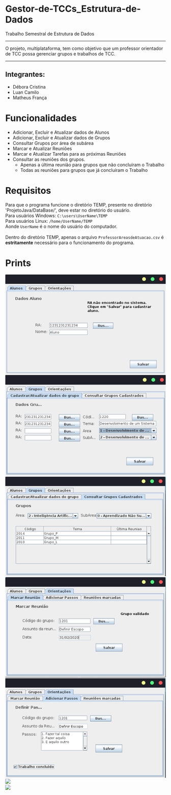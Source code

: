 # Gestor-de-TCCs_Estrutura-de-Dados
Trabalho Semestral de Estrutura de Dados

****

O projeto, multiplataforma, tem como objetivo que um professor orientador de TCC possa gerenciar grupos e trabalhos de TCC.

****

## Integrantes:
- Débora Cristina
- Luan Camilo
- Matheus França

# Funcionalidades

- Adicionar, Excluir e Atualizar dados de Alunos
- Adicionar, Excluir e Atualizar dados de Grupos
- Consultar Grupos por área de subárea
- Marcar e Atualizar Reuniões
- Marcar e Atualizar Tarefas para as próximas Reuniões
- Consultar as reuniões dos grupos.
	- Apenas a última reunião para grupos que não concluíram o Trabalho
	- Todas as reuniões para grupos que já concluíram o Trabalho

# Requisitos

Para que o programa funcione o diretório TEMP, presente no diretório 'ProjetoJava/DataBase/', deve estar no diretório do usuário.
<br>
Para usuários Windows:
`C:\users\UserName\TEMP`
<br>
Para usuários Linux:
`/home/UserName/TEMP`
<br>
Aonde `UserName` é o nome do usuário do computador.
<br>
<br>
Dentro do diretório TEMP, apenas o arquivo `ProfessorAreasdeAtuacao.csv` é **estritamente** necessário para o funcionamento do programa.

# Prints

<img src="./ImgsReadMe/TelaAluno.png">
<br>
<img src="./ImgsReadMe/TelaCadGrupo.png">
<br>
<img src="./ImgsReadMe/TelaConsulGrupo.png">
<br>
<img src="./ImgsReadMe/TelaMarcarReuniao.png">
<br>
<img src="./ImgsReadMe/TelaMarcarPassos.png">
<br>
<img src="./ImgsReadMe/TelaConsulReuniões.png">
<br>
<img src="./ImgsReadMe/TelaConsulReuniões1.png">
